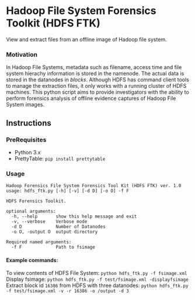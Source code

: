 # Hadoop File System Forensics Toolkit (HDFS FTK)
View and extract files from an offline image of Hadoop file system.


### Motivation
In Hadoop File Systems, metadata such as filename, access time and file system hierachy information is stored in the namenode. The actual data is stored in the datanodes in _blocks_. Although HDFS has command client tools to manage the extraction files, it only works with a running cluster of HDFS machines.
This python script aims to provide investigators with the ability to perform forensics analysis of offline evidence captures of Hadoop File System images.

## Instructions

### PreRequisites
* Python 3.x
* PrettyTable: `pip install prettytable`

### Usage

```
Hadoop Forensics File System Forensics Tool Kit (HDFS FTK) ver. 1.0
usage: hdfs_ftk.py [-h] [-v] [-d D] [-o O] -f F

HDFS Forensics Toolkit.

optional arguments:
  -h, --help       show this help message and exit
  -v, --verbose    Verbose mode
  -d D             Number of Datanodes
  -o O, -output O  output directory

Required named arguments:
  -f F             Path to fsimage

```

#### Example commands:

To view contents of HDFS File System: `python hdfs_ftk.py -f fsimage.xml`
Display fsimage: `python hdfs_ftk.py -f test/fsimage.xml -displayfsimage`
Extract block id `16386` from HDFS with three datanodes: `python hdfs_ftk.py -f test/fsimage.xml -v -r 16386 -o /output -d 3`